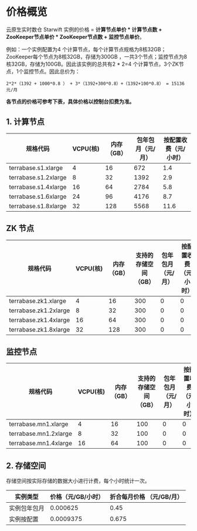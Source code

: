 # 价格概览
云原生实时数仓 Starwift 实例的价格 = **计算节点单价 * 计算节点数 + ZooKeeper节点单价 * ZooKeeper节点数 + 监控节点单价**。

例如：一个实例配置为4 个计算节点，每个计算节点规格为8核32GB；ZooKeeper每个节点为8核32GB，存储为300GB ，一共3个节点；监控节点为8核32GB，存储为100GB。因此该实例的总共有2 * 2=4 个计算节点，3个ZK节点，1个监控节点。因此总价为：
```
2*2*（1392 + 1000*0.8 ） + 3*（1392+300*0.8）+（1392+100*0.8） = 15136 元/月
```
**各节点的价格可参考下表，具体价格以控制台扣费为准。** 

## 1. 计算节点 
|规格代码|VCPU(核)|内存（GB）|包年包月（元/月）|按配置收费（元/小时）|
|-|-|-|-|-|
|terrabase.s1.xlarge|4|16|672|1.4|
|terrabase.s1.2xlarge|8|32|1392|2.9|
|terrabase.s1.4xlarge|16|64|2784|5.8|
|terrabase.s1.6xlarge|24|96|4176|8.7|
|terrabase.s1.8xlarge|32|128|5568|11.6|

## ZK 节点
|规格代码|VCPU(核)|内存（GB）|支持的存储空间（GB）|包年包月（元/月）|按配置收费（元/小时）|
|-|-|-|-|-|-|
|terrabase.zk1.xlarge|4|16|300|0|0|
|terrabase.zk1.2xlarge|8|32|300|0|0|
|terrabase.zk1.4xlarge|16|64|300|0|0|
|terrabase.zk1.8xlarge|32|128|300|0|0|

## 监控节点
|规格代码|VCPU(核)|内存（GB）|支持的存储空间（GB）|包年包月（元/月）|按配置收费（元/小时）|
|-|-|-|-|-|-|
|terrabase.mn1.xlarge|4|16|100|0|0|
|terrabase.mn1.2xlarge|8|32|100|0|0|
|terrabase.mn1.4xlarge|16|64|100|0|0|

## 2. 存储空间
存储空间按实际存储的数据大小进行计费，每个小时统计一次。

|实例类型| 价格（元/GB/小时） | 折合每月价格 （元/GB/月）
|-|-|-|
|实例包年包月|0.000625|0.45|
|实例按配置|0.0009375|0.675|

